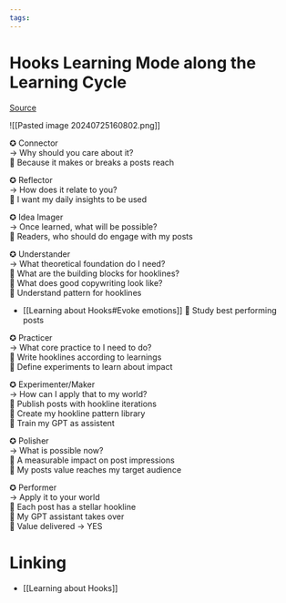 ```yaml
---
tags: 
---
```

# Hooks Learning Mode along the Learning Cycle
[Source](https://www.linkedin.com/posts/sebastiankamilli_8-roles-one-goal-perfect-hooklines-every-activity-7222118645877936130-J2AA?utm_source=share&utm_medium=member_desktop)

![[Pasted image 20240725160802.png]]


✪ Connector  
→ Why should you care about it?  
🌱 Because it makes or breaks a posts reach  
  
✪ Reflector  
→ How does it relate to you?  
🌱 I want my daily insights to be used  
  
✪ Idea Imager  
→ Once learned, what will be possible?  
🌱 Readers, who should do engage with my posts  
  
✪ Understander  
→ What theoretical foundation do I need?  
🌱 What are the building blocks for hooklines?  
🌱 What does good copywriting look like?  
🌱 Understand pattern for hooklines  
+ [[Learning about Hooks#Evoke emotions]]
🌱 Study best performing posts  
  
✪ Practicer  
→ What core practice to I need to do?  
🌱 Write hooklines according to learnings  
🌱 Define experiments to learn about impact  
  
✪ Experimenter/Maker  
→ How can I apply that to my world?  
🌱 Publish posts with hookline iterations  
🌱 Create my hookline pattern library  
🌱 Train my GPT as assistent  
  
✪ Polisher  
→ What is possible now?  
🌱 A measurable impact on post impressions  
🌱 My posts value reaches my target audience  
  
✪ Performer  
→ Apply it to your world  
🌱 Each post has a stellar hookline  
🌱 My GPT assistant takes over  
🌱 Value delivered → YES

# Linking
+ [[Learning about Hooks]]